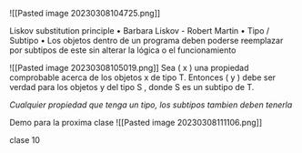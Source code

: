 ![[Pasted image 20230308104725.png]]

Liskov substitution principle
• Barbara Liskov - Robert Martin
• Tipo / Subtipo
• Los objetos dentro de un programa deben poderse reemplazar por subtipos de este sin alterar la lógica o el funcionamiento

![[Pasted image 20230308105019.png]]
Sea ( x ) una propiedad comprobable acerca de los objetos x de tipo T. Entonces ( y ) debe ser verdad para los objetos y del tipo S , donde S es un subtipo de T.
  
*Cualquier propiedad que tenga un tipo, los subtipos tambien deben tenerla*




Demo para la proxima clase
![[Pasted image 20230308111106.png]]

clase 10
